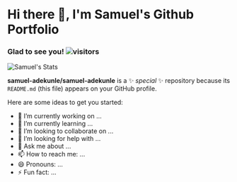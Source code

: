 # Hi there 👋, I'm Samuel's Github Portfolio

### Glad to see you! ![visitors](https://visitor-badge.glitch.me/badge?page_id=samuel-adekunle.samuel-adekunle)

![Samuel's Stats](https://github-readme-stats.vercel.app/api?username=samuel-adekunle&count_private=true&show_icons=true&theme=dark)

**samuel-adekunle/samuel-adekunle** is a ✨ _special_ ✨ repository because its `README.md` (this file) appears on your GitHub profile.

Here are some ideas to get you started:

- 🔭 I’m currently working on ...
- 🌱 I’m currently learning ...
- 👯 I’m looking to collaborate on ...
- 🤔 I’m looking for help with ...
- 💬 Ask me about ...
- 📫 How to reach me: ...
- 😄 Pronouns: ...
- ⚡ Fun fact: ...

